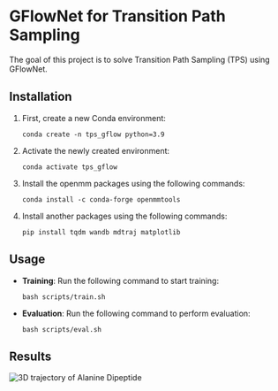 # GFlowNet for Transition Path Sampling

The goal of this project is to solve Transition Path Sampling (TPS) using GFlowNet.

## Installation

1. First, create a new Conda environment:
    ```
    conda create -n tps_gflow python=3.9
    ```

2. Activate the newly created environment:
    ```
    conda activate tps_gflow
    ```

3. Install the openmm packages using the following commands:
    ```
    conda install -c conda-forge openmmtools
    ```

4. Install another packages using the following commands:
    ```
    pip install tqdm wandb mdtraj matplotlib
    ```

## Usage

- **Training**: Run the following command to start training:
    ```
    bash scripts/train.sh
    ```

- **Evaluation**: Run the following command to perform evaluation:
    ```
    bash scripts/eval.sh
    ```

## Results

![3D trajectory of Alanine Dipeptide](alanine.gif)